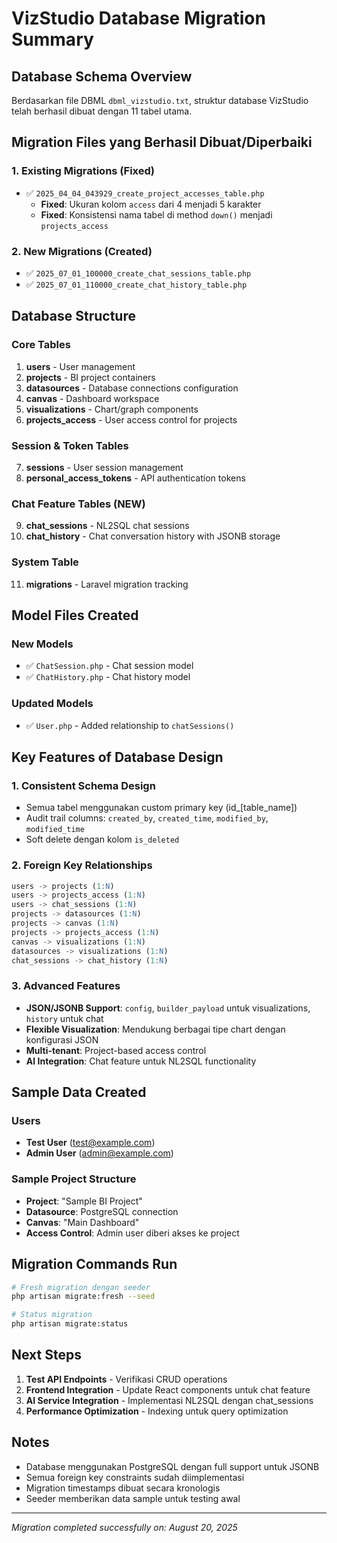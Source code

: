 # VizStudio Database Migration Summary

## Database Schema Overview

Berdasarkan file DBML `dbml_vizstudio.txt`, struktur database VizStudio telah berhasil dibuat dengan 11 tabel utama.

## Migration Files yang Berhasil Dibuat/Diperbaiki

### 1. **Existing Migrations (Fixed)**
- ✅ `2025_04_04_043929_create_project_accesses_table.php`
  - **Fixed**: Ukuran kolom `access` dari 4 menjadi 5 karakter
  - **Fixed**: Konsistensi nama tabel di method `down()` menjadi `projects_access`

### 2. **New Migrations (Created)**
- ✅ `2025_07_01_100000_create_chat_sessions_table.php`
- ✅ `2025_07_01_110000_create_chat_history_table.php`

## Database Structure

### Core Tables
1. **users** - User management
2. **projects** - BI project containers
3. **datasources** - Database connections configuration
4. **canvas** - Dashboard workspace
5. **visualizations** - Chart/graph components
6. **projects_access** - User access control for projects

### Session & Token Tables
7. **sessions** - User session management
8. **personal_access_tokens** - API authentication tokens

### Chat Feature Tables (NEW)
9. **chat_sessions** - NL2SQL chat sessions
10. **chat_history** - Chat conversation history with JSONB storage

### System Table
11. **migrations** - Laravel migration tracking

## Model Files Created

### New Models
- ✅ `ChatSession.php` - Chat session model
- ✅ `ChatHistory.php` - Chat history model

### Updated Models
- ✅ `User.php` - Added relationship to `chatSessions()`

## Key Features of Database Design

### 1. **Consistent Schema Design**
- Semua tabel menggunakan custom primary key (id_[table_name])
- Audit trail columns: `created_by`, `created_time`, `modified_by`, `modified_time`
- Soft delete dengan kolom `is_deleted`

### 2. **Foreign Key Relationships**
```sql
users -> projects (1:N)
users -> projects_access (1:N)
users -> chat_sessions (1:N)
projects -> datasources (1:N)
projects -> canvas (1:N)
projects -> projects_access (1:N)
canvas -> visualizations (1:N)
datasources -> visualizations (1:N)
chat_sessions -> chat_history (1:N)
```

### 3. **Advanced Features**
- **JSON/JSONB Support**: `config`, `builder_payload` untuk visualizations, `history` untuk chat
- **Flexible Visualization**: Mendukung berbagai tipe chart dengan konfigurasi JSON
- **Multi-tenant**: Project-based access control
- **AI Integration**: Chat feature untuk NL2SQL functionality

## Sample Data Created

### Users
- **Test User** (test@example.com)
- **Admin User** (admin@example.com)

### Sample Project Structure
- **Project**: "Sample BI Project"
- **Datasource**: PostgreSQL connection
- **Canvas**: "Main Dashboard"
- **Access Control**: Admin user diberi akses ke project

## Migration Commands Run

```bash
# Fresh migration dengan seeder
php artisan migrate:fresh --seed

# Status migration
php artisan migrate:status
```

## Next Steps

1. **Test API Endpoints** - Verifikasi CRUD operations
2. **Frontend Integration** - Update React components untuk chat feature
3. **AI Service Integration** - Implementasi NL2SQL dengan chat_sessions
4. **Performance Optimization** - Indexing untuk query optimization

## Notes

- Database menggunakan PostgreSQL dengan full support untuk JSONB
- Semua foreign key constraints sudah diimplementasi
- Migration timestamps dibuat secara kronologis
- Seeder memberikan data sample untuk testing awal

---
*Migration completed successfully on: August 20, 2025*
